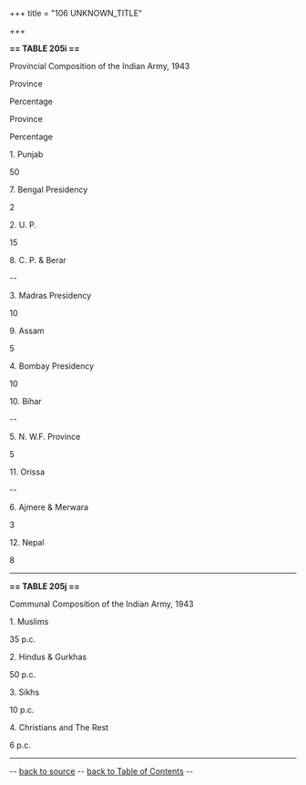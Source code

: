 +++
title = "106 UNKNOWN_TITLE"

+++


  
**== TABLE 205i ==**

Provincial Composition of the Indian Army, 1943

  

Province

Percentage

Province

Percentage

1\. Punjab

50

7\. Bengal Presidency

2

2\. U. P.

15

8\. C. P. & Berar



--

3\. Madras Presidency

10

9\. Assam



5

4\. Bombay Presidency

10

10\. Bihar



--

5\. N. W.F. Province

5

11\. Orissa



--

6\. Ajmere & Merwara

3

12\. Nepal

8

------------------------------------------------------------------------

  

**== TABLE 205j ==**

Communal Composition of the Indian Army, 1943

  

1\. Muslims

35 p.c.

2\. Hindus & Gurkhas

50 p.c.

3\. Sikhs

10 p.c.

4\. Christians and The Rest

6 p.c.

------------------------------------------------------------------------

-- [back to source](../205.html#205ij) -- [back to Table of
Contents](../index.html#contents) --  

